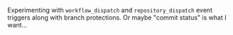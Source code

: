 Experimenting with `workflow_dispatch` and `repository_dispatch` event triggers along with branch protections. Or maybe "commit status" is what I want...